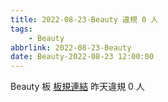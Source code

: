 ```yaml
---
title: 2022-08-23-Beauty 違規 0 人
tags:
    - Beauty
abbrlink: 2022-08-23-Beauty
date: Beauty-2022-08-23 12:00:00
---
```

Beauty 板 [板規連結](https://www.ptt.cc/bbs/Beauty/M.1630069980.A.84B.html)
昨天違規 0 人
